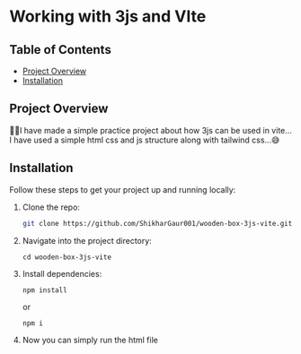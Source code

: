 # Working with 3js and VIte

## Table of Contents
- [Project Overview](#project-overview)
- [Installation](#installation)

## Project Overview

👋🏼I have made a simple practice project about how 3js can be used in vite...
I have used a simple html css and js structure along with tailwind css...😅

## Installation

Follow these steps to get your project up and running locally:

1. Clone the repo:
   ```bash
   git clone https://github.com/ShikharGaur001/wooden-box-3js-vite.git
    ```

2.  Navigate into the project directory:

    ```
    cd wooden-box-3js-vite
    ```

3.  Install dependencies:

    ```
    npm install
    ```
    or
    ```
    npm i
    ```

4. Now you can simply run the html file 